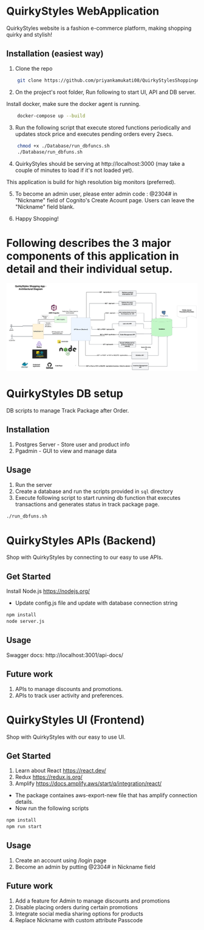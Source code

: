 # QuirkyStyles WebApplication

QuirkyStyles website is a fashion e-commerce platform, making shopping quirky and stylish!

## Installation (easiest way)

1. Clone the repo

```bash
    git clone https://github.com/priyankamukati08/QuirkyStylesShoppingApp
```

2. On the project's root folder, Run following to start UI, API and DB server.

Install docker, make sure the docker agent is running.

```bash
    docker-compose up --build
```

3. Run the following script that execute stored functions periodically and updates stock price and executes pending orders every 2secs.

```bash
    chmod +x ./Database/run_dbfuncs.sh
    ./Database/run_dbfuns.sh
```

4. QuirkyStyles should be serving at http://localhost:3000 (may take a couple of minutes to load if it's not loaded yet).

This application is build for high resolution big monitors (preferred).

5. To become an admin user, please enter admin code : @2304# in "Nickname" field of Cognito's Create Acount page. Users can leave the "Nickname" field blank.

6. Happy Shopping!

# Following describes the 3 major components of this application in detail and their individual setup.

![QuirkyStyles- Arch Diagram](https://github.com/priyankamukati08/QuirkyStylesShoppingApp/blob/main/QuirkyStyles%20Shopping%20App.png)


# QuirkyStyles DB setup

DB scripts to manage Track Package after Order.

## Installation

1. Postgres Server - Store user and product info
2. Pgadmin - GUI to view and manage data

## Usage

1. Run the server
2. Create a database and run the scripts provided in `sql` directory
3. Execute following script to start running db function that executes transactions and generates status in track package page.

```bash
./run_dbfuns.sh
```

# QuirkyStyles APIs (Backend)

Shop with QuirkyStyles by connecting to our easy to use APIs.

## Get Started

Install Node.js https://nodejs.org/

- Update config.js file and update with database connection string

```bash
npm install
node server.js
```

## Usage

Swagger docs: http://localhost:3001/api-docs/

## Future work

1. APIs to manage discounts and promotions.
2. APIs to track user activity and preferences.

# QuirkyStyles UI (Frontend)

Shop with QuirkyStyles with our easy to use UI.

## Get Started

1. Learn about React https://react.dev/
2. Redux https://redux.js.org/
3. Amplify https://docs.amplify.aws/start/q/integration/react/

- The package containes aws-export-new file that has amplify connection details.
- Now run the following scripts

```bash
npm install
npm run start
```

## Usage

1. Create an account using /login page
2. Become an admin by putting @2304# in Nickname field

## Future work

1. Add a feature for Admin to manage discounts and promotions
2. Disable placing orders during certain promotions
3. Integrate social media sharing options for products
5. Replace Nickname with custom attribute Passcode



